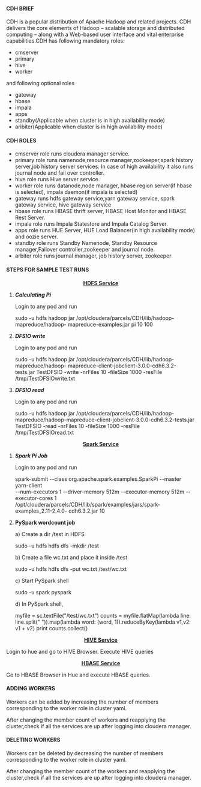 #### CDH BRIEF
CDH is a  popular distribution of Apache Hadoop and related projects. CDH delivers the core elements of Hadoop – scalable storage and distributed computing – along with a Web-based user interface and vital enterprise capabilities.CDH has following mandatory roles:

* cmserver
* primary
* hive
* worker

and following optional roles

* gateway
* hbase
* impala
* apps
* standby(Applicable when cluster is in high availability mode)
* aribiter(Applicable when cluster is in high availability mode)


#### CDH ROLES

* cmserver role runs cloudera manager service. 
* primary role runs namenode,resource manager,zookeeper,spark history server,job history server services. In case of high availability it also runs journal node and fail over controller.
* hive role runs Hive server service.
* worker role runs datanode,node manager, hbase region server(if hbase is selected), 
  impala daemon(if  impala is selected)
* gateway runs hdfs gateway service,yarn gateway service, spark gateway service, hive gateway service
* hbase role runs HBASE thrift server, HBASE Host Monitor and HBASE Rest Server.
* impala role runs Impala Statestore and Impala Catalog Server.
* apps role runs HUE Server, HUE Load Balancer(in high availability mode) and oozie server.
* standby role runs Standby Namenode, Standby Resource manager,Failover controller,zookeeper and journal
  node.
* arbiter role runs journal manager, job history server, zookeeper
  

#### STEPS FOR SAMPLE TEST RUNS

<p align="center"><b><u>HDFS Service</b></u></p>

 

 1. ***Calculating Pi***
     
    Login to any pod and run
    
      sudo -u hdfs hadoop jar /opt/cloudera/parcels/CDH/lib/hadoop-mapreduce/hadoop-        mapreduce-examples.jar pi 10 100
  
 2.  ***DFSIO write***
  
     Login to any pod and run 
     
      sudo -u hdfs hadoop jar /opt/cloudera/parcels/CDH/lib/hadoop-mapreduce/hadoop-    mapreduce-client-jobclient-3.0.0-cdh6.3.2-tests.jar TestDFSIO -write -nrFiles 10 -fileSize 1000 -resFile /tmp/TestDFSIOwrite.txt
      
 3. ***DFSIO read***
    
    Login to any pod and run

      sudo -u hdfs hadoop jar /opt/cloudera/parcels/CDH/lib/hadoop-mapreduce/hadoop-mapreduce-client-jobclient-3.0.0-cdh6.3.2-tests.jar TestDFSIO -read -nrFiles 10 -fileSize 1000 -resFile /tmp/TestDFSIOread.txt
 
<p align="center"><b><u>Spark Service</b></u></p>

 1.  ***Spark Pi Job***
  
       Login to any pod and run
       
       spark-submit --class org.apache.spark.examples.SparkPi  --master yarn-client  
       --num-executors 1 --driver-memory 512m  --executor-memory 512m --executor-cores 1    
        /opt/cloudera/parcels/CDH/lib/spark/examples/jars/spark-examples_2.11-2.4.0-
        cdh6.3.2.jar 10
        
2.   **PySpark wordcount job**
   
        a) Create a dir /test in HDFS

        sudo -u hdfs hdfs dfs -mkdir /test

        b) Create a file wc.txt and place it inside /test
        
        sudo -u hdfs hdfs dfs -put wc.txt /test/wc.txt
        
        c) Start PySpark shell
        
        sudo -u spark pyspark

        d) In PySpark shell,
                
        myfile = sc.textFile("/test/wc.txt")
        counts = myfile.flatMap(lambda line: line.split(" ")).map(lambda word: (word, 
        1)).reduceByKey(lambda v1,v2: v1 + v2)
        print counts.collect()

<p align="center"><b><u>HIVE Service</b></u></p>

  Login to hue and go to HIVE Browser. Execute HIVE queries

<p align="center"><b><u>HBASE Service</b></u></b></p>


   Go to HBASE Browser in Hue and execute HBASE queries.

#### ADDING WORKERS

   Workers can be added by increasing the number of members corresponding to the worker role in cluster yaml.

After changing the member count of  workers and reapplying the cluster,check if all the services are up after logging into cloudera manager.

#### DELETING WORKERS

Workers can be deleted by decreasing the number of members corresponding to the worker role in cluster yaml.

After changing the member count of  the workers and reapplying the cluster,check if all the services are up after logging into cloudera manager.